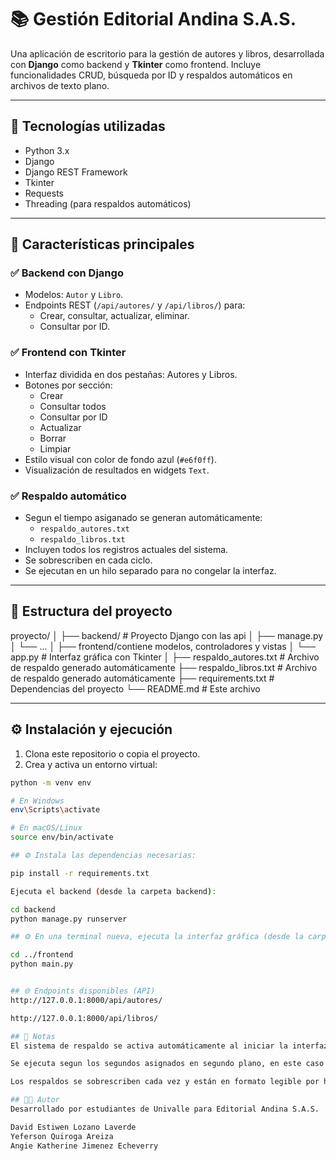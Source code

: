 # 📚 Gestión Editorial Andina S.A.S.

Una aplicación de escritorio para la gestión de autores y libros, desarrollada con **Django** como backend y **Tkinter** como frontend. Incluye funcionalidades CRUD, búsqueda por ID y respaldos automáticos en archivos de texto plano.

---

## 🧰 Tecnologías utilizadas

- Python 3.x
- Django
- Django REST Framework
- Tkinter
- Requests
- Threading (para respaldos automáticos)

---

## 🚀 Características principales

### ✅ Backend con Django
- Modelos: `Autor` y `Libro`.
- Endpoints REST (`/api/autores/` y `/api/libros/`) para:
  - Crear, consultar, actualizar, eliminar.
  - Consultar por ID.

### ✅ Frontend con Tkinter
- Interfaz dividida en dos pestañas: Autores y Libros.
- Botones por sección:
  - Crear
  - Consultar todos
  - Consultar por ID
  - Actualizar
  - Borrar
  - Limpiar 
- Estilo visual con color de fondo azul (`#e6f0ff`).
- Visualización de resultados en widgets `Text`.

### ✅ Respaldo automático
- Segun el tiempo asiganado se generan automáticamente:
  - `respaldo_autores.txt`
  - `respaldo_libros.txt`
- Incluyen todos los registros actuales del sistema.
- Se sobrescriben en cada ciclo.
- Se ejecutan en un hilo separado para no congelar la interfaz.

---

## 📂 Estructura del proyecto

proyecto/
│
├── backend/ # Proyecto Django con las api
│ ├── manage.py
│ └── ...
│
├── frontend/contiene modelos, controladores y vistas
│ └── app.py # Interfaz gráfica con Tkinter
│
├── respaldo_autores.txt # Archivo de respaldo generado automáticamente
├── respaldo_libros.txt # Archivo de respaldo generado automáticamente
├── requirements.txt # Dependencias del proyecto
└── README.md # Este archivo


---

## ⚙ Instalación y ejecución

1. Clona este repositorio o copia el proyecto.
2. Crea y activa un entorno virtual:

  ```bash
  python -m venv env
  
  # En Windows
  env\Scripts\activate
  
  # En macOS/Linux
  source env/bin/activate

## ⚙ Instala las dependencias necesarias:

  pip install -r requirements.txt

  Ejecuta el backend (desde la carpeta backend):

  cd backend
  python manage.py runserver

## ⚙ En una terminal nueva, ejecuta la interfaz gráfica (desde la carpeta frontend):

  cd ../frontend
  python main.py


## 🌐 Endpoints disponibles (API)
  http://127.0.0.1:8000/api/autores/

  http://127.0.0.1:8000/api/libros/

## 📝 Notas
  El sistema de respaldo se activa automáticamente al iniciar la interfaz Tkinter.

  Se ejecuta segun los segundos asignados en segundo plano, en este caso como demostracion se generan cada 10 segundos.

  Los respaldos se sobrescriben cada vez y están en formato legible por humanos.

## 🧑‍💻 Autor
  Desarrollado por estudiantes de Univalle para Editorial Andina S.A.S.

  David Estiwen Lozano Laverde
  Yeferson Quiroga Areiza
  Angie Katherine Jimenez Echeverry